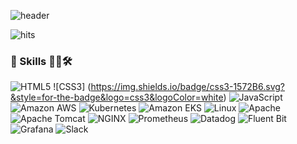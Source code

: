![header](https://capsule-render.vercel.app/api?type=waving&color=auto&height=360&text=%EB%AA%85%EC%A7%80%EC%9D%98+%EA%B9%83%ED%97%88%EB%B8%8C&fontSize=70&fontAlign=50&fontAlignY=50&desc=Hello+I+want+to+become+a+Devops+expert.&descSize=20&descAlign=50&descAlignY=60)

![hits](https://hits.seeyoufarm.com/api/count/incr/badge.svg?url=https%3A%2F%2Fgithub.com%2F&edge_flat=false&title=hits)

### 🦾 Skills 🧑‍💻🛠️

![HTML5](https://img.shields.io/badge/html5-E34F26.svg?&style=for-the-badge&logo=html5&logoColor=white) ![CSS3]
(https://img.shields.io/badge/css3-1572B6.svg?&style=for-the-badge&logo=css3&logoColor=white) ![JavaScript](https://img.shields.io/badge/javascript-F7DF1E.svg?&style=for-the-badge&logo=javascript&logoColor=white)
![Amazon AWS](https://img.shields.io/badge/amazonaws-232F3E.svg?&style=for-the-badge&logo=amazonaws&logoColor=white) ![Kubernetes](https://img.shields.io/badge/kubernetes-326CE5.svg?&style=for-the-badge&logo=kubernetes&logoColor=white) ![Amazon EKS](https://img.shields.io/badge/amazoneks-FF9900.svg?&style=for-the-badge&logo=amazoneks&logoColor=white) ![Linux](https://img.shields.io/badge/linux-FCC624.svg?&style=for-the-badge&logo=linux&logoColor=white) ![Apache](https://img.shields.io/badge/apache-D22128.svg?&style=for-the-badge&logo=apache&logoColor=white) ![Apache Tomcat](https://img.shields.io/badge/apachetomcat-F8DC75.svg?&style=for-the-badge&logo=apachetomcat&logoColor=white) ![NGINX](https://img.shields.io/badge/nginx-009639.svg?&style=for-the-badge&logo=nginx&logoColor=white) ![Prometheus](https://img.shields.io/badge/prometheus-E6522C.svg?&style=for-the-badge&logo=prometheus&logoColor=white) ![Datadog](https://img.shields.io/badge/datadog-632CA6.svg?&style=for-the-badge&logo=datadog&logoColor=white) ![Fluent Bit](https://img.shields.io/badge/fluentbit-49BDA5.svg?&style=for-the-badge&logo=fluentbit&logoColor=white) ![Grafana](https://img.shields.io/badge/grafana-F46800.svg?&style=for-the-badge&logo=grafana&logoColor=white) ![Slack](https://img.shields.io/badge/slack-4A154B.svg?&style=for-the-badge&logo=slack&logoColor=white)
